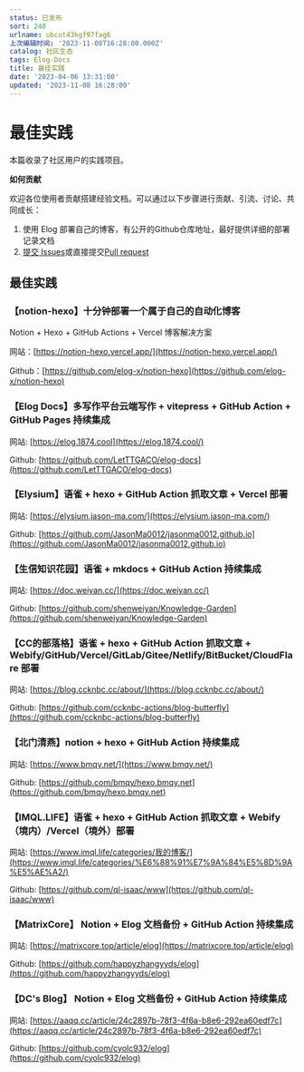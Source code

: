 ```yaml
---
status: 已发布
sort: 240
urlname: ubcut43kgf97fag6
上次编辑时间: '2023-11-08T16:28:00.000Z'
catalog: 社区生态
tags: Elog-Docs
title: 最佳实践
date: '2023-04-06 13:31:00'
updated: '2023-11-08 16:28:00'
---
```


# 最佳实践


本篇收录了社区用户的实践项目。


**如何贡献**


欢迎各位使用者贡献搭建经验文档。可以通过以下步骤进行贡献、引流、讨论、共同成长：

1. 使用 Elog 部署自己的博客，有公开的Github仓库地址，最好提供详细的部署记录文档
2. [提交 Issues](https://github.com/LetTTGACO/elog/issues/2)或直接提交[Pull request](https://github.com/LetTTGACO/elog/pulls)

## 最佳实践


### 【notion-hexo】十分钟部署一个属于自己的自动化博客


Notion + Hexo + GitHub Actions + Vercel 博客解决方案


网站：[https://notion-hexo.vercel.app/](https://notion-hexo.vercel.app/)


Github：[https://github.com/elog-x/notion-hexo](https://github.com/elog-x/notion-hexo)


### 【Elog Docs】多写作平台云端写作 + vitepress + GitHub Action + GitHub Pages 持续集成


网站: [https://elog.1874.cool](https://elog.1874.cool/)


Github: [https://github.com/LetTTGACO/elog-docs](https://github.com/LetTTGACO/elog-docs)


### 【Elysium】语雀 + hexo + GitHub Action 抓取文章 + Vercel 部署


网站: [https://elysium.jason-ma.com/](https://elysium.jason-ma.com/)


Github: [https://github.com/JasonMa0012/jasonma0012.github.io](https://github.com/JasonMa0012/jasonma0012.github.io)


### 【生信知识花园】语雀 + mkdocs + GitHub Action 持续集成


网站: [https://doc.weiyan.cc/](https://doc.weiyan.cc/)


Github: [https://github.com/shenweiyan/Knowledge-Garden](https://github.com/shenweiyan/Knowledge-Garden)


### 【CC的部落格】语雀 + hexo + GitHub Action 抓取文章 + Webify/GitHub/Vercel/GitLab/Gitee/Netlify/BitBucket/CloudFlare 部署


网站: [https://blog.ccknbc.cc/about/](https://blog.ccknbc.cc/about/)


Github: [https://github.com/ccknbc-actions/blog-butterfly](https://github.com/ccknbc-actions/blog-butterfly)


### 【北门清燕】notion + hexo + GitHub Action 持续集成


网站: [https://www.bmqy.net/](https://www.bmqy.net/)


Github: [https://github.com/bmqy/hexo.bmqy.net](https://github.com/bmqy/hexo.bmqy.net)


### 【IMQL.LIFE】语雀 + hexo + GitHub Action 抓取文章 + Webify（境内）/Vercel（境外）部署


网站: [https://www.imql.life/categories/我的博客/](https://www.imql.life/categories/%E6%88%91%E7%9A%84%E5%8D%9A%E5%AE%A2/)


Github: [https://github.com/ql-isaac/www](https://github.com/ql-isaac/www)


### 【MatrixCore】 Notion + Elog 文档备份 + GitHub Action 持续集成


 网站: [https://matrixcore.top/article/elog](https://matrixcore.top/article/elog)


Github: [https://github.com/happyzhangyyds/elog](https://github.com/happyzhangyyds/elog)


### 【DC's Blog】 Notion + Elog 文档备份 + GitHub Action 持续集成


 网站: [https://aaqq.cc/article/24c2897b-78f3-4f6a-b8e6-292ea60edf7c](https://aaqq.cc/article/24c2897b-78f3-4f6a-b8e6-292ea60edf7c)


Github: [https://github.com/cyolc932/elog](https://github.com/cyolc932/elog)

